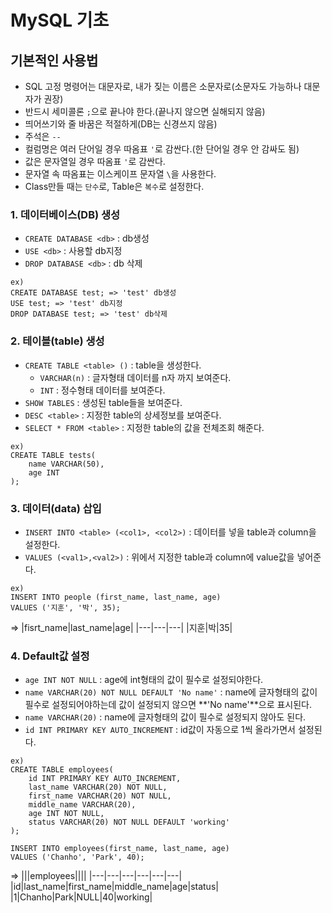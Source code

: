 # MySQL 기초

## 기본적인 사용법
- SQL 고정 명령어는 대문자로, 내가 짖는 이름은 소문자로(소문자도 가능하나 대문자가 권장)
- 반드시 세미콜론 `;`으로 끝나야 한다.(끝나지 않으면 실해되지 않음)
- 띄어쓰기와 줄 바꿈은 적절하게(DB는 신경쓰지 않음)
- 주석은 `--`
- 컬럼명은 여러 단어일 경우 따옴표 `'`로 감싼다.(한 단어일 경우 안 감싸도 됨)
- 값은 문자열일 경우 따옴표 `'`로 감싼다.
- 문자열 속 따옴표는 이스케이프 문자열 `\`을 사용한다.
- Class만들 때는 `단수`로, Table은 `복수`로 설정한다.

### 1. 데이터베이스(DB) 생성
- `CREATE DATABASE <db>` : db생성
- `USE <db>` : 사용할 db지정
- `DROP DATABASE <db>` : db 삭제 
```
ex)
CREATE DATABASE test; => 'test' db생성
USE test; => 'test' db지정
DROP DATABASE test; => 'test' db삭제
```

### 2. 테이블(table) 생성
- `CREATE TABLE <table> ()` : table을 생성한다.
  - `VARCHAR(n)` : 글자형태 데이터를 n자 까지 보여준다.
  - `INT` : 정수형태 데이터를 보여준다.
- `SHOW TABLES` : 생성된 table들을 보여준다.
- `DESC <table>` : 지정한 table의 상세정보를 보여준다.
- `SELECT * FROM <table>` : 지정한 table의 값을 전체조회 해준다.
```
ex)
CREATE TABLE tests(
	name VARCHAR(50),
    age INT
);
```

### 3. 데이터(data) 삽입
- `INSERT INTO <table> (<col1>, <col2>)` : 데이터를 넣을 table과 column을 설정한다.
- `VALUES (<val1>,<val2>)` : 위에서 지정한 table과 column에 value값을 넣어준다.
```
ex)
INSERT INTO people (first_name, last_name, age)
VALUES ('지훈', '박', 35);
```
=> 
|fisrt_name|last_name|age|
|---|---|---|
|지훈|박|35|

### 4. Default값 설정
- `age INT NOT NULL` : age에 int형태의 값이 필수로 설정되야한다.
- `name VARCHAR(20) NOT NULL DEFAULT 'No name'` : name에 글자형태의 값이 필수로 설정되어야하는데 값이 설정되지 않으면 **'No name'**으로 표시된다.
- `name VARCHAR(20)` : name에 글자형태의 값이 필수로 설정되지 않아도 된다.
- `id INT PRIMARY KEY AUTO_INCREMENT` : id값이 자동으로 1씩 올라가면서 설정된다.
```
ex)
CREATE TABLE employees(
	id INT PRIMARY KEY AUTO_INCREMENT,
    last_name VARCHAR(20) NOT NULL,
    first_name VARCHAR(20) NOT NULL,
    middle_name VARCHAR(20),
    age INT NOT NULL,
    status VARCHAR(20) NOT NULL DEFAULT 'working'
);

INSERT INTO employees(first_name, last_name, age)
VALUES ('Chanho', 'Park', 40);
```
=>
|||employees||||
|---|---|---|---|---|---|
|id|last_name|first_name|middle_name|age|status|
|1|Chanho|Park|NULL|40|working|